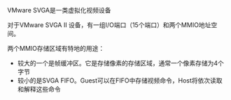VMware SVGA是一类虚拟化视频设备

对于VMware SVGA II 设备，有一组I/O端口（15个端口）和两个MMIO地址空间。

两个MMIO存储区域有特地的用途：

+ 较大的一个是帧缓冲区。它是存储像素的存储区域，通常一个像素存储为4个字节
+ 较小的是SVGA FIFO。Guest可以在FIFO中存储视频命令，Host将依次读取和解释这些命令

